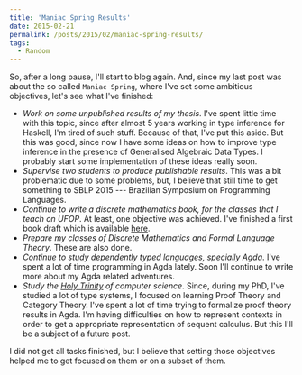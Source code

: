 ```yaml
---
title: 'Maniac Spring Results'
date: 2015-02-21
permalink: /posts/2015/02/maniac-spring-results/
tags:
  - Random
---
```


So, after a long pause, I'll start to blog again. And, since my last
post was about the so called `Maniac Spring`, where I've set some
ambitious objectives, let's see what I've finished:

- *Work on some unpublished results of my thesis*. I've spent little
time with this topic, since after almost 5 years working in type
inference for Haskell, I'm tired of such stuff. Because of that, I've
put this aside. But this was good, since now I have some ideas on how
to improve type inference in the presence of Generalised Algebraic
Data Types. I probably start some implementation of these ideas really soon.
- *Supervise two students to produce publishable results*. This was a
  bit problematic due to some problems, but, I believe that still time
  to get something to SBLP
  2015 --- Brazilian Symposium on Programming Languages.
- *Continue to write a discrete mathematics book, for the classes that
  I teach on UFOP*. At least, one objective was achieved. I've
  finished a first book draft which is available [here](https://github.com/rodrigogribeiro/apostila-discreta).
- *Prepare my classes of Discrete Mathematics and Formal Language Theory*. These are also done.
- *Continue to study dependently typed languages, specially Agda*. I've
  spent a lot of time programming in Agda lately. Soon I'll continue
  to write more about my Agda related adventures.
- *Study the
  [Holy Trinity](http://existentialtype.wordpress.com/2011/03/27/the-holy-trinity/)
  of computer science*. Since, during my PhD, I've studied a lot of
  type systems, I focused on learning Proof Theory and Category
  Theory. I've spent a lot of time trying to formalize proof theory
  results in Agda. I'm having difficulties on how to represent
  contexts in order to get a appropriate representation of sequent
  calculus. But this I'll be a subject of a future post.

I did not get all tasks finished, but I believe that setting those
objectives helped me to get focused on them or on a subset of them.
